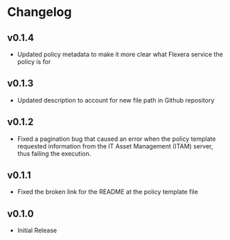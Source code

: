 # Changelog

## v0.1.4

- Updated policy metadata to make it more clear what Flexera service the policy is for

## v0.1.3

- Updated description to account for new file path in Github repository

## v0.1.2

- Fixed a pagination bug that caused an error when the policy template requested information from the IT Asset Management (ITAM) server, thus failing the execution.

## v0.1.1

- Fixed the broken link for the README at the policy template file

## v0.1.0

- Initial Release
